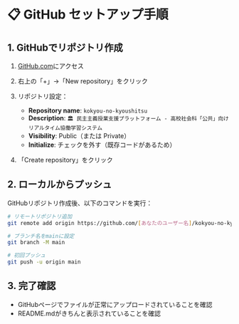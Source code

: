 # 📋 GitHub セットアップ手順

## 1. GitHubでリポジトリ作成

1. [GitHub.com](https://github.com)にアクセス
2. 右上の「+」→「New repository」をクリック
3. リポジトリ設定：
   - **Repository name**: `kokyou-no-kyoushitsu`
   - **Description**: `🏛️ 民主主義授業支援プラットフォーム - 高校社会科「公共」向けリアルタイム協働学習システム`
   - **Visibility**: Public（または Private）
   - **Initialize**: チェックを外す（既存コードがあるため）

4. 「Create repository」をクリック

## 2. ローカルからプッシュ

GitHubリポジトリ作成後、以下のコマンドを実行：

```bash
# リモートリポジトリ追加
git remote add origin https://github.com/[あなたのユーザー名]/kokyou-no-kyoushitsu.git

# ブランチ名をmainに設定
git branch -M main

# 初回プッシュ
git push -u origin main
```

## 3. 完了確認

- GitHubページでファイルが正常にアップロードされていることを確認
- README.mdがきちんと表示されていることを確認